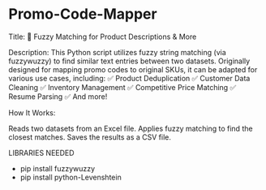 # Promo-Code-Mapper
Title:
🚀 Fuzzy Matching for Product Descriptions & More

Description:
This Python script utilizes fuzzy string matching (via fuzzywuzzy) to find similar text entries between two datasets. Originally designed for mapping promo codes to original SKUs, it can be adapted for various use cases, including:
✅ Product Deduplication
✅ Customer Data Cleaning
✅ Inventory Management
✅ Competitive Price Matching
✅ Resume Parsing
✅ And more!

How It Works:

Reads two datasets from an Excel file.
Applies fuzzy matching to find the closest matches.
Saves the results as a CSV file.

LIBRARIES NEEDED 
- pip install fuzzywuzzy
- pip install python-Levenshtein
